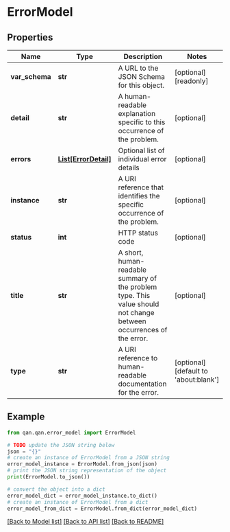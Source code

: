 # ErrorModel


## Properties

Name | Type | Description | Notes
------------ | ------------- | ------------- | -------------
**var_schema** | **str** | A URL to the JSON Schema for this object. | [optional] [readonly] 
**detail** | **str** | A human-readable explanation specific to this occurrence of the problem. | [optional] 
**errors** | [**List[ErrorDetail]**](ErrorDetail.md) | Optional list of individual error details | [optional] 
**instance** | **str** | A URI reference that identifies the specific occurrence of the problem. | [optional] 
**status** | **int** | HTTP status code | [optional] 
**title** | **str** | A short, human-readable summary of the problem type. This value should not change between occurrences of the error. | [optional] 
**type** | **str** | A URI reference to human-readable documentation for the error. | [optional] [default to 'about:blank']

## Example

```python
from qan.qan.error_model import ErrorModel

# TODO update the JSON string below
json = "{}"
# create an instance of ErrorModel from a JSON string
error_model_instance = ErrorModel.from_json(json)
# print the JSON string representation of the object
print(ErrorModel.to_json())

# convert the object into a dict
error_model_dict = error_model_instance.to_dict()
# create an instance of ErrorModel from a dict
error_model_from_dict = ErrorModel.from_dict(error_model_dict)
```
[[Back to Model list]](../README.md#documentation-for-models) [[Back to API list]](../README.md#documentation-for-api-endpoints) [[Back to README]](../README.md)


